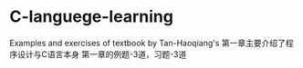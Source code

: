 # C-languege-learning
Examples and exercises of textbook by Tan-Haoqiang's 
第一章主要介绍了程序设计与C语言本身
第一章的例题-3道，习题-3道
